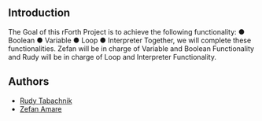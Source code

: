 ## Introduction

The Goal of this rForth Project is to achieve the following functionality:
● Boolean
● Variable
● Loop
● Interpreter
Together, we will complete these functionalities. Zefan will be in charge of Variable and Boolean
Functionality and Rudy will be in charge of Loop and Interpreter Functionality.

## Authors

- [Rudy Tabachnik](https://github.com/RudyTaba1)
- [Zefan Amare](https://github.com/zamare)
